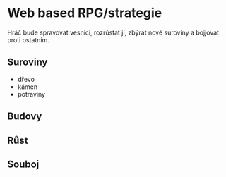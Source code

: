 # Web based RPG/strategie
Hráč bude spravovat vesnici, rozrůstat jí, zbýrat nové suroviny a bojjovat proti ostatním.
## Suroviny
- dřevo
- kámen
- potraviny
## Budovy
## Růst
## Souboj
